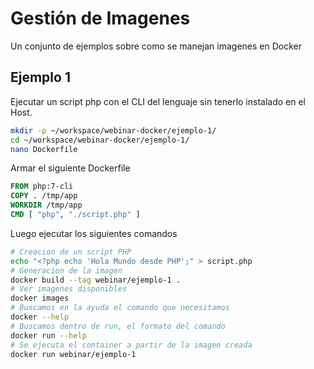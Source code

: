 # Gestión de Imagenes

Un conjunto de ejemplos sobre como se manejan imagenes en Docker

## Ejemplo 1

Ejecutar un script php con el CLI del lenguaje sin tenerlo instalado en el Host.

```bash
mkdir -p ~/workspace/webinar-docker/ejemplo-1/
cd ~/workspace/webinar-docker/ejemplo-1/
nano Dockerfile
```

Armar el siguiente Dockerfile
```Dockerfile
FROM php:7-cli
COPY . /tmp/app
WORKDIR /tmp/app
CMD [ "php", "./script.php" ]
```

Luego ejecutar los siguientes comandos

```bash
# Creacion de un script PHP
echo "<?php echo 'Hola Mundo desde PHP';" > script.php
# Generacion de la imagen
docker build --tag webinar/ejemplo-1 .
# Ver imagenes disponibles
docker images
# Buscamos en la ayuda el comando que necesitamos
docker --help
# Buscamos dentro de run, el formato del comando
docker run --help
# Se ejecuta el container a partir de la imagen creada
docker run webinar/ejemplo-1
```
